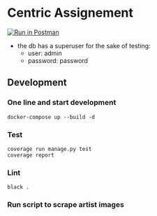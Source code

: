 # Centric Assignement
[![Run in Postman](https://run.pstmn.io/button.svg)](https://god.gw.postman.com/run-collection/10902164-76782cbc-9f83-46ed-9f9f-7510809b9427?action=collection%2Ffork&source=rip_markdown&collection-url=entityId%3D10902164-76782cbc-9f83-46ed-9f9f-7510809b9427%26entityType%3Dcollection%26workspaceId%3D5fc90e7a-5b3e-4f50-92b8-d935279aa7fe)

- the db has a superuser for the sake of testing:
  - user: admin
  - password: password 

## Development
### One line and start development
```shell script
docker-compose up --build -d
```

### Test
```shell
coverage run manage.py test
coverage report
```
### Lint
```shell
black .

```
### Run script to scrape artist images

